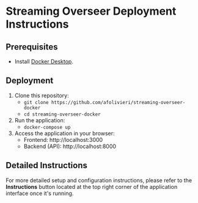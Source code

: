 # Streaming Overseer Deployment Instructions

## Prerequisites
- Install [Docker Desktop](https://www.docker.com/products/docker-desktop).

## Deployment
1. Clone this repository:
    - `git clone https://github.com/afolivieri/streaming-overseer-docker`
    - `cd streaming-overseer-docker`
2. Run the application:
    - `docker-compose up`
3. Access the application in your browser:
    - Frontend: http://localhost:3000
    - Backend (API): http://localhost:8000

## Detailed Instructions
For more detailed setup and configuration instructions, please refer to the **Instructions** button located at the top right corner of the application interface once it's running.